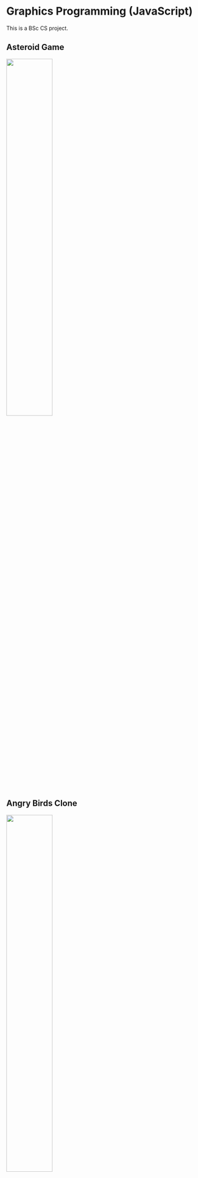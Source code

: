 # Graphics Programming (JavaScript)
This is a BSc CS project.

## Asteroid Game
<p float="left">
  <img src="https://github.com/winter-berry/Graphics-Programming/blob/main/Images/asteroidGame.gif" width="49%" height="49%">
</p>

## Angry Birds Clone
<p float="left">
  <img src="https://github.com/winter-berry/Graphics-Programming/blob/main/Images/angryBirdsClone.gif" width="49%" height="49%">
</p>

## 3D Sine
<p float="left">
  <img src="https://github.com/winter-berry/Graphics-Programming/blob/main/Images/3DSine.gif" width="49%" height="49%">
</p>

